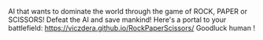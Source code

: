 AI that wants to dominate the world through the game of ROCK, PAPER or SCISSORS!
Defeat the AI and save mankind!
Here's a portal to your battlefield: https://viczdera.github.io/RockPaperScissors/
Goodluck human !
